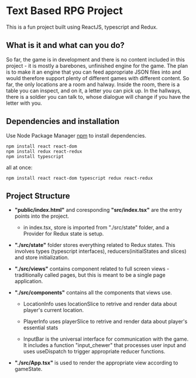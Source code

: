 # Text Based RPG Project

This is a fun project built using ReactJS, typescript and Redux.

## What is it and what can you do?

So far, the game is in development and there  is no content included in this project - it is mostly a barebones, unfinished engine for the game.
The plan is to make it an engine that you can feed appropriate JSON files into and would therefore support plenty of different games with different content.
So far, the only locations are a room and halway. Inside the room, there is a table you can inspect, and on it, a letter you can pick up.
In the hallways, there is a soldier you can talk to, whose dialogue will change if you have the letter with you.

## Dependencies and installation

Use Node Package Manager [npm](https://www.npmjs.com/) to install dependencies.

```
npm install react react-dom
npm install redux react-redux
npm install typescript
```
all at once:
```
npm install react react-dom typescript redux react-redux
```

## Project Structure
- **"public/index.html"** and coresponding **"src/index.tsx"** are the entry points into the project.
    - in index.tsx, store is imported from "./src/state" folder, and a Provider for Redux state is setup.

- **"./src/state"** folder stores everything related to Redux states. This involves types (typescript interfaces), reducers(initialStates and slices) and store initialization.

- **"./src/views"** contains component related to full screen views - traditionally called pages, but this is meant to be a single page application.

- **"./src/components"** contains all the components that views use.
    - LocationInfo uses locationSlice to retrive and render data about player's current location.

    - PlayerInfo uses playerSlice to retrive and render data about player's essential stats

    - InputBar is the universal interface for communication with the game. It includes a function "input_chewer" that processes user input and uses useDispatch to trigger appropriate reducer functions.

- **"./src/App.tsx"** is used to render the appropriate view according to gameState.
